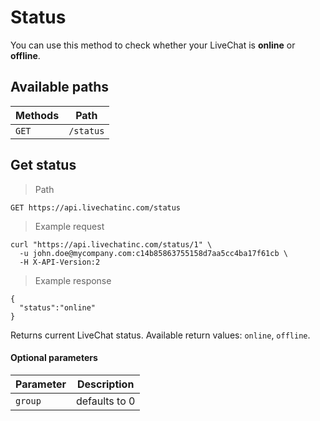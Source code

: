 # Status

You can use this method to check whether your LiveChat is **online** or **offline**.

## Available paths

| Methods      | Path      |
|--------------|-----------|
| `GET` | `/status` |


## Get status

> Path

```
GET https://api.livechatinc.com/status
```

> Example request

```shell
curl "https://api.livechatinc.com/status/1" \
  -u john.doe@mycompany.com:c14b85863755158d7aa5cc4ba17f61cb \
  -H X-API-Version:2
```

> Example response

```json-doc
{
  "status":"online"
}
```

Returns current LiveChat status. Available return values: `online`, `offline`.

#### Optional parameters

| Parameter | Description |
|---------|--------------------|
| `group` | defaults to 0 |


